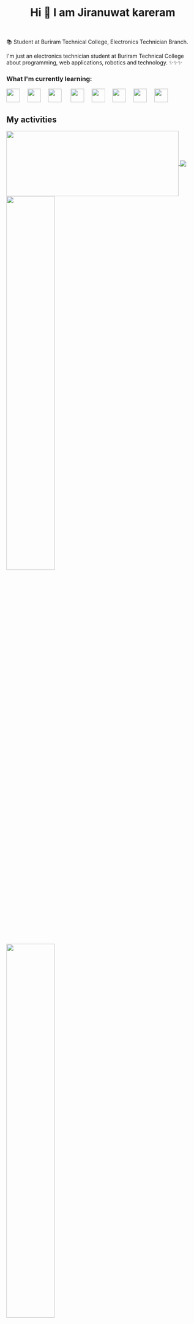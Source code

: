 <h1 align="center">Hi 👋 I am Jiranuwat kareram</h1>
<br>

📚 Student at Buriram Technical College, Electronics Technician Branch.

I'm just an electronics technician student at Buriram Technical College about programming, web applications, robotics and technology.
✨✨✨

### What I'm currently learning:

<img src="https://cdn.jsdelivr.net/gh/devicons/devicon@latest/icons/cplusplus/cplusplus-original.svg" width="35px">&nbsp;&nbsp;&nbsp;&nbsp;
<img src="https://cdn.jsdelivr.net/gh/devicons/devicon@latest/icons/python/python-original.svg" width="35px">&nbsp;&nbsp;&nbsp;&nbsp;
<img src="https://cdn.jsdelivr.net/gh/devicons/devicon@latest/icons/git/git-original.svg" width="35px">&nbsp;&nbsp;&nbsp;&nbsp;&nbsp;
<img src="https://cdn.jsdelivr.net/gh/devicons/devicon@latest/icons/javascript/javascript-original.svg" width="35px">&nbsp;&nbsp;&nbsp;&nbsp;
<img src="https://cdn.jsdelivr.net/gh/devicons/devicon@latest/icons/nodejs/nodejs-original.svg" width="35px">&nbsp;&nbsp;&nbsp;&nbsp;
<img src="https://cdn.jsdelivr.net/gh/devicons/devicon@latest/icons/vuejs/vuejs-original.svg" width="35px">&nbsp;&nbsp;&nbsp;&nbsp;
<img src="https://cdn.jsdelivr.net/gh/devicons/devicon@latest/icons/html5/html5-original.svg" width="35px">&nbsp;&nbsp;&nbsp;&nbsp;
<img src="https://cdn.jsdelivr.net/gh/devicons/devicon@latest/icons/css3/css3-original.svg" width="35px">&nbsp;&nbsp;&nbsp;&nbsp;


## My activities

<a href="https://github.com/Pepyn0/github-readme-stats">
  <img width=450 height=170 align="center" src="https://github-readme-stats.vercel.app/api?username=jiranuwat1147&theme=midnight-purple&show_icons=true&bg_color=0D1117&hide_border=true" />
</a>
<a href="https://github.com/Pepyn0/github-readme-stats">
  <img align="center" src="https://github-readme-stats.vercel.app/api/top-langs/?username=jiranuwat1147&theme=midnight-purple&layout=compact&bg_color=0D1117&hide_border=true" />
</a>

<div>
<img src="https://avatars.githubusercontent.com/u/59886236?s=400&u=a9fa4f6ca6fb4d7203e91243ba3e37355e2fc334&v=4" width="50%"/>
<img src="https://avatars.githubusercontent.com/u/59886236?s=400&u=a9fa4f6ca6fb4d7203e91243ba3e37355e2fc334&v=4" width="50%"/>
</div>

<!--
Credits: [Pepyn0](https://github.com/Pepyn0) -->
